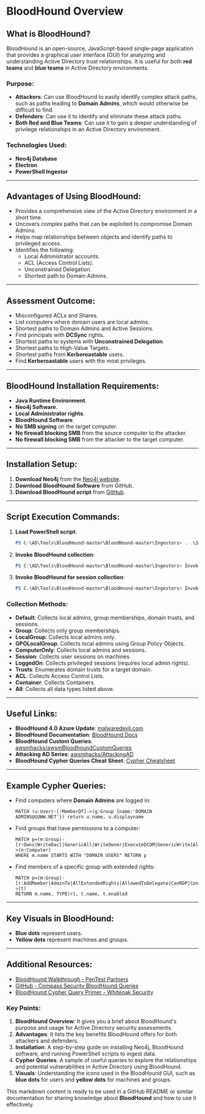 # BloodHound Overview

## What is BloodHound?
BloodHound is an open-source, JavaScript-based single-page application that provides a graphical user interface (GUI) for analyzing and understanding Active Directory trust relationships. It is useful for both **red teams** and **blue teams** in Active Directory environments.

### Purpose:
- **Attackers**: Can use BloodHound to easily identify complex attack paths, such as paths leading to **Domain Admins**, which would otherwise be difficult to find.
- **Defenders**: Can use it to identify and eliminate these attack paths.
- **Both Red and Blue Teams**: Can use it to gain a deeper understanding of privilege relationships in an Active Directory environment.

### Technologies Used:
- **Neo4j Database**
- **Electron**
- **PowerShell Ingestor**

---

## Advantages of Using BloodHound:
- Provides a comprehensive view of the Active Directory environment in a short time.
- Uncovers complex paths that can be exploited to compromise Domain Admins.
- Helps map relationships between objects and identify paths to privileged access.
- Identifies the following:
  - Local Administrator accounts.
  - ACL (Access Control Lists).
  - Unconstrained Delegation.
  - Shortest path to Domain Admins.

---

## Assessment Outcome:
- Misconfigured ACLs and Shares.
- List computers where domain users are local admins.
- Shortest paths to Domain Admins and Active Sessions.
- Find principals with **DCSync** rights.
- Shortest paths to systems with **Unconstrained Delegation**.
- Shortest paths to High-Value Targets.
- Shortest paths from **Kerberoastable** users.
- Find **Kerberoastable** users with the most privileges.

---

## BloodHound Installation Requirements:
- **Java Runtime Environment**.
- **Neo4j Software**.
- **Local Administrator rights**.
- **BloodHound Software**.
- **No SMB signing** on the target computer.
- **No firewall blocking SMB** from the source computer to the attacker.
- **No firewall blocking SMB** from the attacker to the target computer.

---

## Installation Setup:
1. **Download Neo4j** from the [Neo4j website](https://neo4j.com/).
2. **Download BloodHound Software** from GitHub.
3. **Download BloodHound script** from [GitHub](https://github.com/BloodHoundAD/BloodHound).

---

## Script Execution Commands:

1. **Load PowerShell script**:
    ```powershell
    PS C:\AD\Tools\BloodHound-master\BloodHound-master\Ingestors> . .\SharpHound.ps1
    ```

2. **Invoke BloodHound collection**:
    ```powershell
    PS C:\AD\Tools\BloodHound-master\BloodHound-master\Ingestors> Invoke-BloodHound -CollectionMethod All -Verbose -Domain xyz.net
    ```

3. **Invoke BloodHound for session collection**:
    ```powershell
    PS C:\AD\Tools\BloodHound-master\BloodHound-master\Ingestors> Invoke-BloodHound -CollectionMethod Loggedon -Verbose
    ```

### Collection Methods:
- **Default**: Collects local admins, group memberships, domain trusts, and sessions.
- **Group**: Collects only group memberships.
- **LocalGroup**: Collects local admins only.
- **GPOLocalGroup**: Collects local admins using Group Policy Objects.
- **ComputerOnly**: Collects local admins and sessions.
- **Session**: Collects user sessions on machines.
- **LoggedOn**: Collects privileged sessions (requires local admin rights).
- **Trusts**: Enumerates domain trusts for a target domain.
- **ACL**: Collects Access Control Lists.
- **Container**: Collects Containers.
- **All**: Collects all data types listed above.

---

## Useful Links:
- **BloodHound 4.0 Azure Update**: [malwaredevil.com](https://malwaredevil.com/2020/11/20/introducing-bloodhound-4-0-the-azure-update/)
- **BloodHound Documentation**: [BloodHound Docs](https://bloodhound.readthedocs.io/_/downloads/en/latest/pdf/)
- **BloodHound Custom Queries**: [awsmhacks/awsmBloodhoundCustomQueries](https://github.com/awsmhacks/awsmBloodhoundCustomQueries)
- **Attacking AD Series**: [awsmhacks/AttackingAD](https://github.com/awsmhacks/AttackingAD)
- **BloodHound Cypher Queries Cheat Sheet**: [Cypher Cheatsheet](https://hausec.com/2019/09/09/bloodhound-cypher-cheatsheet/)

---

## Example Cypher Queries:
- Find computers where **Domain Admins** are logged in:
    ```cypher
    MATCH (u:User)-[:MemberOf]->(g:Group {name:'DOMAIN ADMINS@GUWW.NET'}) return u.name, u.displayname
    ```

- Find groups that have permissions to a computer:
    ```cypher
    MATCH p=(m:Group)-[r:Owns|WriteDacl|GenericAll|WriteOwner|ExecuteDCOM|GenericWrite|AllowedToDelegate|ForceChangePassword]->(n:Computer)
    WHERE m.name STARTS WITH "DOMAIN USERS" RETURN p
    ```

- Find members of a specific group with extended rights:
    ```cypher
    MATCH p=(m:Group)-[r:AddMember|AdminTo|AllExtendedRights|AllowedToDelegate|CanRDP|Contains|ExecuteDCOM|ForceChangePassword|GenericAll|GenericWrite|GetChanges|GetChangesAll|HasSession|Owns|ReadLAPSPassword|SQLAdmin|TrustedBy|WriteDACL|WriteOwner|AddAllowedToAct|AllowedToAct]->(t)
    RETURN m.name, TYPE(r), t.name, t.enabled
    ```

---

## Key Visuals in BloodHound:
- **Blue dots** represent users.
- **Yellow dots** represent machines and groups.

---

## Additional Resources:
- [BloodHound Walkthrough - PenTest Partners](https://www.pentestpartners.com/security-blog/bloodhound-walkthrough-a-tool-for-many-tradecrafts/)
- [GitHub - Compass Security BloodHound Queries](https://github.com/CompassSecurity/BloodHoundQueries)
- [BloodHound Cypher Query Primer - Whiteoak Security](https://www.whiteoaksecurity.com/blog/cypher-query-primer-bloodhound/)

### Key Points:
1. **BloodHound Overview**: It gives you a brief about BloodHound's purpose and usage for Active Directory security assessments.
2. **Advantages**: It lists the key benefits BloodHound offers for both attackers and defenders.
3. **Installation**: A step-by-step guide on installing Neo4j, BloodHound software, and running PowerShell scripts to ingest data.
4. **Cypher Queries**: A sample of useful queries to explore the relationships and potential vulnerabilities in Active Directory using BloodHound.
5. **Visuals**: Understanding the icons used in the BloodHound GUI, such as **blue dots** for users and **yellow dots** for machines and groups.

This markdown content is ready to be used in a GitHub README or similar documentation for sharing knowledge about **BloodHound** and how to use it effectively.
